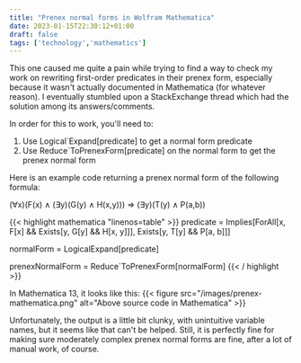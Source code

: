 ```yaml
---
title: "Prenex normal forms in Wolfram Mathematica"
date: 2023-01-15T22:30:12+01:00
draft: false
tags: ['technology','mathematics']
---
```


This one caused me quite a pain while trying to find a way to check my work
on rewriting first-order predicates in their prenex form, especially because it wasn't actually
documented in Mathematica (for whatever reason). I eventually stumbled upon a StackExchange thread which had
the solution among its answers/comments.

In order for this to work, you'll need to:
1. Use Logical\`Expand[predicate] to get a normal form predicate
2. Use Reduce\`ToPrenexForm[predicate] on the normal form to get the prenex normal form

Here is an example code returning a prenex normal form of the following formula:

(∀x)(F(x) ∧ (∃y)(G(y) ∧ H(x,y))) ⇒ (∃y)(T(y) ∧ P(a,b))
 
{{< highlight mathematica "linenos=table" >}}
predicate = 
 Implies[ForAll[x, F[x] && Exists[y, G[y] && H[x, y]]], 
  Exists[y, T[y] && P[a, b]]]

normalForm = LogicalExpand[predicate]

prenexNormalForm = Reduce`ToPrenexForm[normalForm]
{{< / highlight >}}

In Mathematica 13, it looks like this:
{{< figure src="/images/prenex-mathematica.png" alt="Above source code in Mathematica" >}}

Unfortunately, the output is a little bit clunky, with unintuitive variable names, but it seems like that can't be helped.
Still, it is perfectly fine for making sure moderately complex prenex normal forms are fine, after a lot of manual work, of course.
